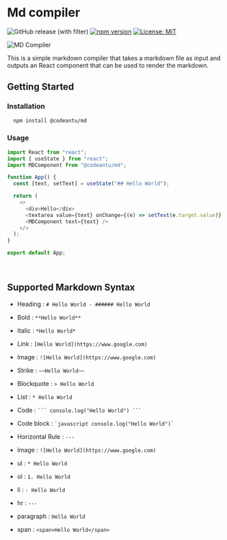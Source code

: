 # Md compiler

![GitHub release (with filter)](https://img.shields.io/github/v/release/codeantu/md?Md_compiler)
[![npm version](https://badge.fury.io/js/%40codeantu%2Fmd.svg)](https://badge.fury.io/js/%40codeantu%2Fmd)
[![License: MIT](https://img.shields.io/badge/License-MIT-yellow.svg)](https://opensource.org/licenses/MIT)


![MD Compiler](https://codeantu.github.io/md/public/MDCompiler.svg)

This is a simple markdown compiler that takes a markdown file as input and outputs an React component that can be used to render the markdown.

## Getting Started

### Installation

```bash
  npm install @codeantu/md
```

### Usage

```javascript
import React from "react";
import { useState } from "react";
import MDComponent from "@codeantu/md";

function App() {
  const [text, setText] = useState("## Hello World");

  return (
    <>
      <div>Hello</div>
      <textarea value={text} onChange={(e) => setText(e.target.value)} />
      <MDComponent text={text} />
    </>
  );
}

export default App;
```

<br>

## Supported Markdown Syntax

- Heading : `# Hello World - ###### Hello World`

- Bold : `**Hello World**`

- Italic : `*Hello World*`

- Link : `[Hello World](https://www.google.com)`

- Image : `![Hello World](https://www.google.com)`

- Strike : `~~Hello World~~`

- Blockquote : `> Hello World`

- List : `* Hello World`

- Code : ` ``` console.log("Hello World") ``` `

- Code block : `` `javascript console.log("Hello World")` ``

- Horizontal Rule : `---`

- Image : `![Hello World](https://www.google.com)`

- ul : `* Hello World`

- ol : `1. Hello World`

- li : `- Hello World`

- hr : `---`

- paragraph : `Hello World`

- span : `<span>Hello World</span>`
